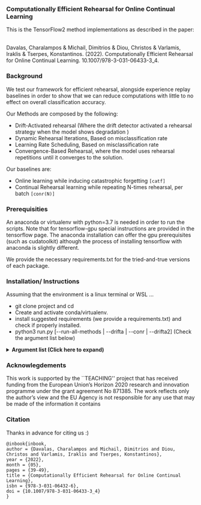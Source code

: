 ### Computationally Efficient Rehearsal for Online Continual Learning ###

This is the TensorFlow2 method implementations as described in the paper:

<br/>
Davalas, Charalampos & Michail, Dimitrios & Diou, Christos & Varlamis, Iraklis & Tserpes, Konstantinos. (2022). Computationally Efficient Rehearsal for Online Continual Learning. 10.1007/978-3-031-06433-3_4.
<br/>



### Background ###
We test our framework for efficient rehearsal, alongside experience replay baselines in order to show that we can reduce computations with little to no effect on overall classification accuracy.

Our Methods are composed by the following:

 * Drift-Activated rehearsal (Where the drift detector activated a rehearsal strategy when the model shows degradation )
 * Dynamic Rehearsal Iterations, Based on misclassification rate
 * Learning Rate Scheduling, Based on misclassification rate
 * Convergence-Based Rehearsal, where the model uses rehearsal repetitions until it converges to the solution.

Our baselines are:

 * Online learning while inducing catastrophic forgetting ` [catf] `
 * Continual Rehearsal learning while repeating N-times rehearsal, per batch ` [conr(N)] `




### Prerequisities ###
An anaconda or virtualenv with python=3.7 is needed in order to run the scripts. Note that for tensorflow-gpu special instructions are provided in the tensorflow page. The anaconda installation can offer the gpu prerequisites (such as cudatoolkit) although the process of installing tensorflow with anaconda is slightly different.

We provide the necessary requirements.txt for the tried-and-true versions of each package.



### Installation/ Instructions ###

Assuming that the environment is a linux terminal or WSL ...

  * git clone project and cd
  * Create and activate conda/virtualenv.
  * install suggested requirements (we provide a requirements.txt) and check if properly installed.
  * python3 run.py [--run-all-methods | --drifta | --conr | --drifta2] (Check the argument list below)
 <details>
    <summary> <b> Argument list (Click here to expand) </b> </summary>

```
    --seed SEED                  seed for reproducibility
    --gpu GPU                    gpu id
    --batch BATCH                stream batch size
    --test-batch TEST_BATCH      test batch size
    --pretrain-epochs PRE_EPOCHS network warm-up epochs

    --lrates LEARNING_RATES [LEARNING_RATES ...]           learning rates
    --er-repeats CONR_N_RH_REPEAT [CONR_N_RH_REPEAT ...]   repeat steps for conr/er
    --pretrain-im-per-class PRETRAIN_NUM_PER_CLASS         number of pretrain data per class
    --buffer-im-per-class BUFFER_NUM_PER_CLASS             number of buffer data per class
    --error-thr ERROR_THR                                  error threshold for hybrid methods
    --max-no-train MAX_NOTRAIN                             idle/no train threshold

    --lr_decay_steps LEARNING_RATE_DECAY_STEPS
    --lr_decay_rate LEARNING_RATE_DECAY_RATE
    --opt OPTIMIZERS [OPTIMIZERS ...]
    --dataset DATASET_NAME
    --random-task-select
    --augment-images

    --drifta                           check the drift activated methods
    --drifta2                          check the two drift detector methods
    --conr                             check the continual rehearsal methods

    --static-lr                        deactivate dynamic rate schedule globally
    --static-rh-repeat                 deactivate dynamic rehearsal repeat globally
    --checkpoints                      store intermediate models
    --stream_batch_n STREAM_BATCH_NUM  stream batch number
    --task_num TASK_NUM                number of tasks

    --stream-task-batch-num TASK_SIZE_IN_BATCHES stream task batch number

    --drifta-max-repeat DRIFTA_MAX_RH_REPEAT [DRIFTA_MAX_RH_REPEAT ...]
                                                      maximum repeat for drift activated methods

    --mix-len MIX_LEN     batch mix ratio new/old
    --lam LAM             lam for ECDD drift detector
    --avg-run-len ARL     average run length for ECDD drift detector
```
</details>


### Acknowlegdements ###

This work is supported by the ``TEACHING'' project that has received funding from the European Union’s Horizon 2020 research and innovation programme under the grant agreement No 871385. The work reflects only the author’s view and the EU Agency is not responsible for any use that may be made of the information it contains

### Citation ###


Thanks in advance for citing us :)
```
@inbook{inbook,
author = {Davalas, Charalampos and Michail, Dimitrios and Diou, Christos and Varlamis, Iraklis and Tserpes, Konstantinos},
year = {2022},
month = {05},
pages = {39-49},
title = {Computationally Efficient Rehearsal for Online Continual Learning},
isbn = {978-3-031-06432-6},
doi = {10.1007/978-3-031-06433-3_4}
}

```

